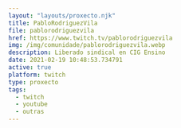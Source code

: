 ```yaml
---
layout: "layouts/proxecto.njk"
title: PabloRodriguezVila
file: pablorodriguezvila
href: https://www.twitch.tv/pablorodriguezvila
img: /img/comunidade/pablorodriguezvila.webp
description: Liberado sindical en CIG Ensino
date: 2021-02-19 10:48:53.734791
active: true
platform: twitch
type: proxecto
tags:
  - twitch
  - youtube
  - outras
---
```

